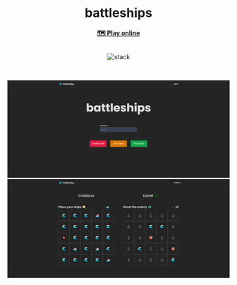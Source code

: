 <h1 align="center">battleships</h1>
<div align="center">
 <strong>
   <a href="https://dainty-blancmange-a09ae1.netlify.app/">
    🗺️ Play online
   </a>
 </strong>
</div>

<br />
<div align="center">
  <p>
    <img src="https://camo.githubusercontent.com/b040d7d339069a6562c8071b0b44d800ad672aacc48d2d75321124f3fcde9281/68747470733a2f2f736b696c6c69636f6e732e6465762f69636f6e733f693d74732c6e6f64656a732c657870726573732c706f7374677265732c72656163742c766974652c6e65746c696679"
      alt="stack" />
  </p>
</div>
<br />

![Image](https://raw.githubusercontent.com/AndersMyrmel/images/main/battleships-home.png)
![Image](https://raw.githubusercontent.com/AndersMyrmel/images/main/battleships-play.png)



